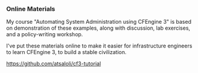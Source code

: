 ### Online Materials

My course "Automating System Administration using CFEngine 3" is
based on demonstration of these examples, along with
discussion, lab exercises, and a policy-writing workshop.

I've put these materials online to make it easier for infrastructure
engineers to learn CFEngine 3, to build a stable civilization.

https://github.com/atsaloli/cf3-tutorial
